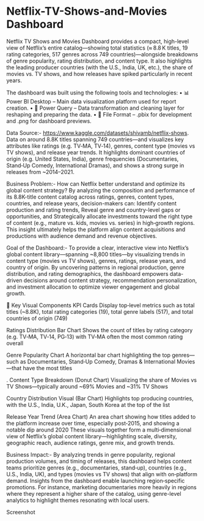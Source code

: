 # Netflix-TV-Shows-and-Movies Dashboard

Netflix TV Shows and Movies Dashboard provides a compact, high-level view of Netflix’s entire catalog—showing total statistics (≈ 8.8 K titles, 19 rating categories, 517 genres across 749 countries)—alongside breakdowns of genre popularity, rating distribution, and content type. It also highlights the leading producer countries (with the U.S., India, UK, etc.), the share of movies vs. TV shows, and how releases have spiked particularly in recent years.


The dashboard was built using the following tools and technologies:
• 📊 Power BI Desktop – Main data visualization platform used for report creation.
• 📂 Power Query – Data transformation and cleaning layer for reshaping and preparing the data.
• 📁 File Format – .pbix for development and .png for dashboard previews.


Data Source:- https://www.kaggle.com/datasets/shivamb/netflix-shows.
Data on around 8.8K titles spanning 749 countries—and visualizes key attributes like ratings (e.g. TV‑MA, TV‑14), genres, content type (movies vs TV shows), and release year trends. It highlights dominant countries of origin (e.g. United States, India), genre frequencies (Documentaries, Stand‑Up Comedy, International Dramas), and shows a strong surge in releases from ~2014–2021.

Business Problem:- How can Netflix better understand and optimize its global content strategy?
By analyzing the composition and performance of its 8.8K-title content catalog across ratings, genres, content types, countries, and release years, decision-makers can:
Identify content production and rating trends,
Reveal genre and country-level gaps or opportunities, and
Strategically allocate investments toward the right type of content (e.g., mature vs. kids, movies vs. series) in high‑growth regions. 
This insight ultimately helps the platform align content acquisitions and productions with audience demand and revenue objectives.



Goal of the Dashboard:-
To provide a clear, interactive view into Netflix’s global content library—spanning ~8,800 titles—by visualizing trends in content type (movies vs TV shows), genres, ratings, release years, and country of origin. By uncovering patterns in regional production, genre distribution, and rating demographics, the dashboard empowers data-driven decisions around content strategy, recommendation personalization, and investment allocation to optimize viewer engagement and global growth.



🔑 Key Visual Components
KPI Cards
Display top‑level metrics such as total titles (~8.8K), total rating categories (19), total genre labels (517), and total countries of origin (749)


Ratings Distribution Bar Chart
Shows the count of titles by rating category (e.g. TV‑MA, TV‑14, PG‑13) with TV‑MA often the most common rating overall


Genre Popularity Chart
A horizontal bar chart highlighting the top genres—such as Documentaries, Stand‑Up Comedy, Dramas & International Movies—that have the most titles

.
Content Type Breakdown (Donut Chart)
Visualizing the share of Movies vs TV Shows—typically around ~69% Movies and ~31% TV Shows


Country Distribution Visual (Bar Chart)
Highlights top producing countries, with the U.S., India, U.K., Japan, South Korea at the top of the list


Release Year Trend (Area Chart)
An area chart showing how titles added to the platform increase over time, especially post‑2015, and showing a notable dip around 2020
These visuals together form a multi‑dimensional view of Netflix’s global content library—highlighting scale, diversity, geographic reach, audience ratings, genre mix, and growth trends.

Business Impact:- By analyzing trends in genre popularity, regional production volumes, and timing of releases, this dashboard helps content teams prioritize genres (e.g., documentaries, stand‑up), countries (e.g., U.S., India, UK), and types (movies vs TV shows) that align with on‑platform demand.
Insights from the dashboard enable launching region‑specific promotions. For instance, marketing documentaries more heavily in regions where they represent a higher share of the catalog, using genre-level analytics to highlight themes resonating with local users.



Screenshot
